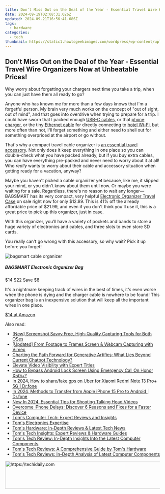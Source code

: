 ```yaml
---
title: Don’t Miss Out on the Deal of the Year - Essential Travel Wire Organizers Now at Unbeatable Prices!
date: 2024-09-19T02:08:31.026Z
updated: 2024-09-21T16:56:41.686Z
tags:
  - hardware
categories:
  - tech
thumbnail: https://static1.howtogeekimages.com/wordpress/wp-content/uploads/2024/05/bagsmart-organizer-flat-lay.png
---
```


## Don’t Miss Out on the Deal of the Year - Essential Travel Wire Organizers Now at Unbeatable Prices!

Why worry about forgetting your chargers next time you take a trip, when you can just have them all ready to go?

 Anyone who has known me for more than a few days knows that I'm a forgetful person. My brain very much works on the concept of "out of sight, out of mind", and that goes into overdrive when trying to prepare for a trip. I could have sworn that I packed enough [USB-C cables](https://games-able.techidaily.com/bypassing-steam-disconnection-in-windows-11/), or that [phone charger](https://youtube-video-recordings.techidaily.com/elevating-video-experience-non-youtube-hubs-explained/), or the tiny [Ethernet cable](https://some-approaches.techidaily.com/ultimate-frames-per-second-for-languid-visuals-for-2024/) for directly connecting to [hotel Wi-Fi](https://techidaily.com/undelete-lost-call-logs-from-lava-yuva-2-by-fonelab-android-recover-call-logs/), but more often than not, I'll forget something and either need to shell out for something overpriced at the airport or go without.

 That's why a compact travel cable organizer is [an essential travel accessory](https://blue-screen-error.techidaily.com/how-to-fix-ntfs-file-system-issues-in-windows-11/). Not only does it keep everything in one place so you can double-check what you have packed already, but if you buy extra cables, you can have everything pre-packed and never need to worry about it at all! Who _really_ wants to worry about their cable and accessory situation when getting ready for a vacation, anyway?

 Maybe you haven't picked a cable organizer yet because, like me, it slipped your mind, or you didn't know about them until now. Or maybe you were waiting for a sale. Regardless, there's no reason to wait any longer—BAGSMART has its very compact, very helpful [Electronic Organizer Travel Case](https://www.amazon.com/BAGSMART-Universal-Organizer-Electronics-Accessories/dp/B017SKRWL4?th=1&tag=hotoge-20&ascsubtag=UUhtgUeUpU2003191&asc%5Frefurl=https%3A%2F%2Fwww.howtogeek.com%2Fbagsmart-cable-organizer-sale%2F&asc%5Fcampaign=Affiliate) on sale right now for only $12.99\. This is 41% off the already affordable price of $21.99, and even if you don't think you'll use it, this is a great price to pick up this organizer, just in case.

 With this organizer, you'll have a variety of pockets and bands to store a huge variety of electronics and cables, and three slots to even store SD cards.

 You really can't go wrong with this accessory, so why wait? Pick it up before you forget!

![bagsmart cable organizer](https://static1.howtogeekimages.com/wordpress/wp-content/uploads/2024/05/bagsmart-cable-organizer.png) 

#####  BAGSMART Electronic Organizer Bag

$14 $22 Save $8 

It's a nightmare keeping track of wires in the best of times, it's even worse when the phone is dying and the charger cable is nowhere to be found! This organizer bag is an inexpensive solution that will keep all the important wires in one place.

[$14 at Amazon](https://www.amazon.com/BAGSMART-Universal-Organizer-Electronics-Accessories/dp/B017SKRWL4?th=1&tag=hotoge-20&ascsubtag=UUhtgUeUpU2003191&asc%5Frefurl=https%3A%2F%2Fwww.howtogeek.com%2Fbagsmart-cable-organizer-sale%2F&asc%5Fcampaign=Affiliate)

<ins class="adsbygoogle"
     style="display:block"
     data-ad-format="autorelaxed"
     data-ad-client="ca-pub-7571918770474297"
     data-ad-slot="1223367746"></ins>

<ins class="adsbygoogle"
     style="display:block"
     data-ad-client="ca-pub-7571918770474297"
     data-ad-slot="8358498916"
     data-ad-format="auto"
     data-full-width-responsive="true"></ins>

<span class="atpl-alsoreadstyle">Also read:</span>
<div><ul>
<li><a href="https://video-screen-grab.techidaily.com/new-screenshot-savvy-free-high-quality-capturing-tools-for-both-oses/"><u>[New] Screenshot Savvy Free, High-Quality Capturing Tools for Both OSes</u></a></li>
<li><a href="https://vimeo-videos.techidaily.com/updated-from-footage-to-frames-screen-and-webcam-capturing-with-vimeo/"><u>[Updated] From Footage to Frames Screen & Webcam Capturing with Vimeo</u></a></li>
<li><a href="https://tech-revival.techidaily.com/charting-the-path-forward-for-generative-artifics-what-lies-beyond-current-chatbot-technology/"><u>Charting the Path Forward for Generative Artifics: What Lies Beyond Current Chatbot Technology?</u></a></li>
<li><a href="https://fox-access.techidaily.com/elevate-video-visibility-with-expert-titles/"><u>Elevate Video Visibility with Expert Titles</u></a></li>
<li><a href="https://unlock-android.techidaily.com/how-to-bypass-android-lock-screen-using-emergency-call-on-honor-x50iplus-by-drfone-android/"><u>How to Bypass Android Lock Screen Using Emergency Call On Honor X50i+?</u></a></li>
<li><a href="https://review-topics.techidaily.com/in-2024-how-to-sharefake-gps-on-uber-for-xiaomi-redmi-note-13-proplus-5g-drfone-by-drfone-virtual-android/"><u>In 2024, How to share/fake gps on Uber for Xiaomi Redmi Note 13 Pro+ 5G | Dr.fone</u></a></li>
<li><a href="https://iphone-transfer.techidaily.com/in-2024-methods-to-transfer-from-apple-iphone-15-pro-to-android-drfone-by-drfone-transfer-from-ios/"><u>In 2024, Methods to Transfer from Apple iPhone 15 Pro to Android | Dr.fone</u></a></li>
<li><a href="https://ai-topics.techidaily.com/new-in-2024-essential-tips-for-shooting-talking-head-videos/"><u>New In 2024, Essential Tips for Shooting Talking Head Videos</u></a></li>
<li><a href="https://fox-that.techidaily.com/overcome-iphone-delays-discover-6-reasons-and-fixes-for-a-faster-device/"><u>Overcome iPhone Delays: Discover 6 Reasons and Fixes for a Faster Device</u></a></li>
<li><a href="https://hardware-reviews.techidaily.com/toms-computer-tech-expert-reviews-and-insights/"><u>Tom's Computer Tech: Expert Reviews and Insights</u></a></li>
<li><a href="https://hardware-reviews.techidaily.com/toms-electronics-expertise/"><u>Tom's Electronics Expertise</u></a></li>
<li><a href="https://hardware-reviews.techidaily.com/toms-hardware-in-depth-reviews-and-latest-tech-news/"><u>Tom's Hardware: In-Depth Reviews & Latest Tech News</u></a></li>
<li><a href="https://hardware-reviews.techidaily.com/toms-tech-insights-expert-reviews-and-hardware-guides/"><u>Tom's Tech Insights: Expert Reviews & Hardware Guides</u></a></li>
<li><a href="https://hardware-reviews.techidaily.com/toms-tech-review-in-depth-insights-into-the-latest-computer-components/"><u>Tom's Tech Review: In-Depth Insights Into the Latest Computer Components</u></a></li>
<li><a href="https://hardware-reviews.techidaily.com/toms-tech-reviews-a-comprehensive-guide-by-toms-hardware/"><u>Tom's Tech Reviews: A Comprehensive Guide by Tom's Hardware</u></a></li>
<li><a href="https://hardware-reviews.techidaily.com/toms-tech-reviews-in-depth-analysis-of-latest-computer-components/"><u>Tom's Tech Reviews: In-Depth Analysis of Latest Computer Components</u></a></li>
</ul></div>

<!-- affiliate ads begin -->
<a href="https://ephamedtechinc.pxf.io/c/5597632/2139322/26400" target="_top" id="2139322">
  <img src="//a.impactradius-go.com/display-ad/26400-2139322" border="0" alt="https://techidaily.com" width="728" height="90"/>
</a>
<img height="0" width="0" src="https://ephamedtechinc.pxf.io/i/5597632/2139322/26400" style="position:absolute;visibility:hidden;" border="0" />
<!-- affiliate ads end -->

